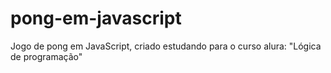 # pong-em-javascript
Jogo de pong em JavaScript, criado estudando para o curso alura: "Lógica de programação"
